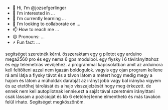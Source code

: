 - 👋 Hi, I’m @jozsefgerlinger
- 👀 I’m interested in ...
- 🌱 I’m currently learning ...
- 💞️ I’m looking to collaborate on ...
- 📫 How to reach me ...
- 😄 Pronouns: ...
- ⚡ Fun fact: ...

<!---
jozsefgerlinger/jozsefgerlinger is a ✨ special ✨ repository because its `README.md` (this file) appears on your GitHub profile.
You can click the Preview link to take a look at your changes.
--->
segitséget szeretnék kérni.
összeraktam egy g pilotot egy arduino mega2560 pro és egy nema 6 gps modulbol.
egy flysky i 6 távirányittohoz és egy telemetriás vevöjéhez.
a programmal kapcsolatban amit az arduinora kell feltőlteni azzal nem igazán boldogulok.
vagyis egy ojan program kellene rá ami látja a flysky távot és a távon látom a métert hogy medig megy a hajom
és látom a müholdak darabját
az irányt jobb vagy bal irányba vigyem 
és az etetöhej tárolását és a hajo visszajelzését hogy meg érkezett.
de ennek nem kell autopilotnak lennie.ezt a saját tával szeretném irányittani
csak lássam a pozicioját és kb 6 etetöhej lenne elmenthetö és más tavakon felül irhato.
Segitséget megköszönöm.
